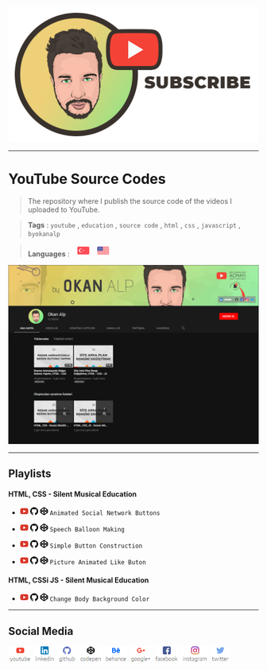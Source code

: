 [![Subscribe](https://raw.githubusercontent.com/byokanalp/youtube-source-code/master/build/images/github-readme-subscribe.png)](https://www.youtube.com/channel/UC-66vmW776afaHILFSHnVMA?sub_confirmation=1)


---


# YouTube Source Codes

> The repository where I publish the source code of the videos I uploaded to YouTube.

> **Tags** : `youtube` , `education` , `source code` , `html` , `css` , `javascript` , `byokanalp`

> **Languages** : &nbsp;&nbsp; [![Türkçe](https://raw.githubusercontent.com/byokanalp/youtube-source-code/master/build/images/flag/tr.png)](https://github.com/byokanalp/youtube-source-code/blob/master/README-TR.md) &nbsp;&nbsp; [![English](https://raw.githubusercontent.com/byokanalp/youtube-source-code/master/build/images/flag/en.png)](https://github.com/byokanalp/youtube-source-code)


[![Subscribe](https://raw.githubusercontent.com/byokanalp/youtube-source-code/master/build/images/github-readme-channel-view.png)](https://www.youtube.com/channel/UC-66vmW776afaHILFSHnVMA?sub_confirmation=1)


---


## Playlists

#### HTML, CSS - Silent Musical Education

- [![Youtube](https://raw.githubusercontent.com/byokanalp/youtube-source-code/master/build/images/social-media/link-youtube.png)](https://youtu.be/ODwMqOJThDM) [![Github](https://raw.githubusercontent.com/byokanalp/youtube-source-code/master/build/images/social-media/link-github.png)](https://raw.githubusercontent.com/byokanalp/youtube-source-code/master/source/animated-social-network-buttons) [![Codepen](https://raw.githubusercontent.com/byokanalp/youtube-source-code/master/build/images/social-media/link-codepen.png)](https://codepen.io/byokanalp/pen/mjpgjL) `Animated Social Network Buttons`

- [![Youtube](https://raw.githubusercontent.com/byokanalp/youtube-source-code/master/build/images/social-media/link-youtube.png)](https://youtu.be/CDu7-zyavy4) [![Github](https://raw.githubusercontent.com/byokanalp/youtube-source-code/master/build/images/social-media/link-github.png)](https://raw.githubusercontent.com/byokanalp/youtube-source-code/master/source/speech-balloon-making) [![Codepen](https://raw.githubusercontent.com/byokanalp/youtube-source-code/master/build/images/social-media/link-codepen.png)](https://codepen.io/byokanalp/pen/wxqVXa) `Speech Balloon Making`

- [![Youtube](https://raw.githubusercontent.com/byokanalp/youtube-source-code/master/build/images/social-media/link-youtube.png)](https://youtu.be/WdbELdOe0g8) [![Github](https://raw.githubusercontent.com/byokanalp/youtube-source-code/master/build/images/social-media/link-github.png)](https://raw.githubusercontent.com/byokanalp/youtube-source-code/master/source/simple-button-construction) [![Codepen](https://raw.githubusercontent.com/byokanalp/youtube-source-code/master/build/images/social-media/link-codepen.png)](https://codepen.io/byokanalp/pen/WKRpZy) `Simple Button Construction`

- [![Youtube](https://raw.githubusercontent.com/byokanalp/youtube-source-code/master/build/images/social-media/link-youtube.png)](https://youtu.be/YQBeUz_HL_M) [![Github](https://raw.githubusercontent.com/byokanalp/youtube-source-code/master/build/images/social-media/link-github.png)](https://raw.githubusercontent.com/byokanalp/youtube-source-code/master/source/picture-animated-like-buton) [![Codepen](https://raw.githubusercontent.com/byokanalp/youtube-source-code/master/build/images/social-media/link-codepen.png)](https://codepen.io/byokanalp/pen/ajZExV) `Picture Animated Like Buton`


#### HTML, CSSi JS - Silent Musical Education

- [![Youtube](https://raw.githubusercontent.com/byokanalp/youtube-source-code/master/build/images/social-media/link-youtube.png)](https://youtu.be/uaW0J7p8iq4) [![Github](https://raw.githubusercontent.com/byokanalp/youtube-source-code/master/build/images/social-media/link-github.png)](https://raw.githubusercontent.com/byokanalp/youtube-source-code/master/source/change-body-background-color) [![Codepen](https://raw.githubusercontent.com/byokanalp/youtube-source-code/master/build/images/social-media/link-codepen.png)](https://codepen.io/byokanalp/pen/pZjQgX) `Change Body Background Color`


---


## Social Media

[![Youtube](https://raw.githubusercontent.com/byokanalp/youtube-source-code/master/build/images/social-media/youtube.png)](https://www.youtube.com/channel/UC-66vmW776afaHILFSHnVMA)
[![Linkedin](https://raw.githubusercontent.com/byokanalp/youtube-source-code/master/build/images/social-media/linkedin.png)](https://www.linkedin.com/in/byokanalp/)
[![Github](https://raw.githubusercontent.com/byokanalp/youtube-source-code/master/build/images/social-media/github.png)](https://raw.githubusercontent.com/byokanalp)
[![Codepen](https://raw.githubusercontent.com/byokanalp/youtube-source-code/master/build/images/social-media/codepen.png)](https://codepen.io/byokanalp)
[![Behance](https://raw.githubusercontent.com/byokanalp/youtube-source-code/master/build/images/social-media/behance.png)](https://www.behance.net/byokanalp)
[![Google Plus](https://raw.githubusercontent.com/byokanalp/youtube-source-code/master/build/images/social-media/google-plus.png)](https://plus.google.com/115327136519038034973)
[![Facebook](https://raw.githubusercontent.com/byokanalp/youtube-source-code/master/build/images/social-media/facebook.png)](https://www.facebook.com/youtubebyokanalp)
[![Instagram](https://raw.githubusercontent.com/byokanalp/youtube-source-code/master/build/images/social-media/instagram.png)](https://www.instagram.com/byokanalp)
[![Twitter](https://raw.githubusercontent.com/byokanalp/youtube-source-code/master/build/images/social-media/twitter.png)](https://twitter.com/byokanalp)